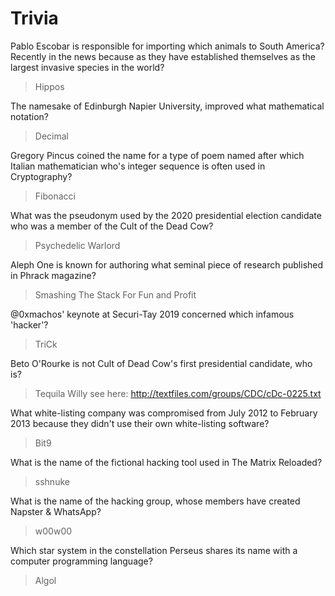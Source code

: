 # Trivia

Pablo Escobar is responsible for importing which animals to South America? Recently in the news because as they have established themselves as the largest invasive species in the world?
> Hippos

The namesake of Edinburgh Napier University, improved what mathematical notation?
> Decimal

Gregory Pincus coined the name for a type of poem named after which Italian mathematician who's integer sequence is often used in Cryptography?
>Fibonacci

What was the pseudonym used by the 2020 presidential election candidate who was a member of the Cult of the Dead Cow?
>Psychedelic Warlord

Aleph One is known for authoring what seminal piece of research published in Phrack magazine?
> Smashing The Stack For Fun and Profit

@0xmachos' keynote at Securi-Tay 2019 concerned which infamous 'hacker'?
>TriCk


Beto O'Rourke is not Cult of Dead Cow's first presidential candidate, who is?
>Tequila Willy
see here:
http://textfiles.com/groups/CDC/cDc-0225.txt

What white-listing company was compromised from July 2012 to February 2013 because they didn't use their own white-listing software?
>Bit9

What is the name of the fictional hacking tool used in The Matrix Reloaded?
>sshnuke

What is the name of the hacking group, whose members have created Napster
& WhatsApp?
>w00w00

Which star system in the constellation Perseus shares its name with a computer programming language?
>Algol
